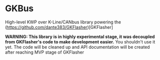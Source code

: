 # GKBus

High-level KWP over K-Line/CANbus library powering the (https://github.com/dante383/GKFlasher)[GKFlasher]

**WARNING: This library is in highly experimental stage, it was decoupled from GKFlasher's code to make development easier.**
You shouldn't use it yet. The code will be cleaned up and API documentation will be created after reaching MVP stage of GKFlasher

